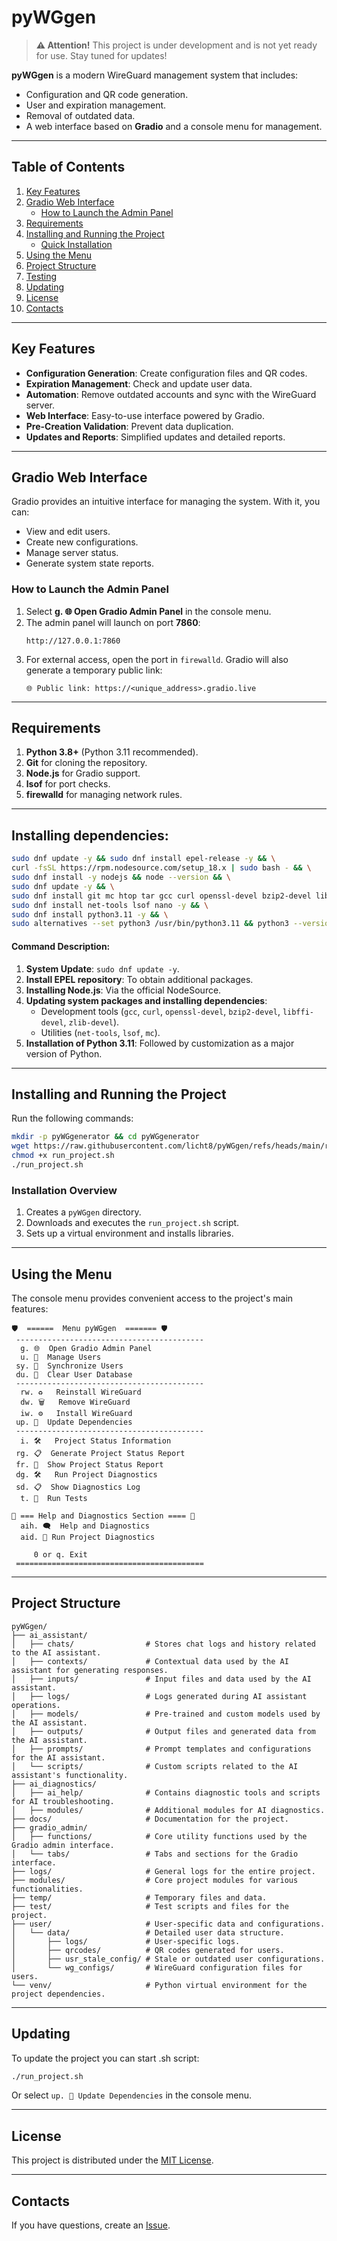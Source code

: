 # pyWGgen

> **⚠️ Attention!**
> This project is under development and is not yet ready for use. Stay tuned for updates!

**pyWGgen** is a modern WireGuard management system that includes:
- Configuration and QR code generation.
- User and expiration management.
- Removal of outdated data.
- A web interface based on **Gradio** and a console menu for management.

---

## Table of Contents

1. [Key Features](#key-features)
2. [Gradio Web Interface](#gradio-web-interface)
   - [How to Launch the Admin Panel](#how-to-launch-the-admin-panel)
3. [Requirements](#requirements)
4. [Installing and Running the Project](#installing-and-running-the-project)
   - [Quick Installation](#quick-installation)
5. [Using the Menu](#using-the-menu)
6. [Project Structure](#project-structure)
7. [Testing](#testing)
8. [Updating](#updating)
9. [License](#license)
10. [Contacts](#contacts)

---

## Key Features

- **Configuration Generation**: Create configuration files and QR codes.
- **Expiration Management**: Check and update user data.
- **Automation**: Remove outdated accounts and sync with the WireGuard server.
- **Web Interface**: Easy-to-use interface powered by Gradio.
- **Pre-Creation Validation**: Prevent data duplication.
- **Updates and Reports**: Simplified updates and detailed reports.

---

## Gradio Web Interface

Gradio provides an intuitive interface for managing the system. With it, you can:
- View and edit users.
- Create new configurations.
- Manage server status.
- Generate system state reports.

### How to Launch the Admin Panel

1. Select **g. 🌐 Open Gradio Admin Panel** in the console menu.
2. The admin panel will launch on port **7860**:
   ```plaintext
   http://127.0.0.1:7860
   ```
3. For external access, open the port in `firewalld`. Gradio will also generate a temporary public link:
   ```plaintext
   🌐 Public link: https://<unique_address>.gradio.live
   ```

---

## Requirements

1. **Python 3.8+** (Python 3.11 recommended).
2. **Git** for cloning the repository.
3. **Node.js** for Gradio support.
4. **lsof** for port checks.
5. **firewalld** for managing network rules.

---

## Installing dependencies:

```bash
sudo dnf update -y && sudo dnf install epel-release -y && \
curl -fsSL https://rpm.nodesource.com/setup_18.x | sudo bash - && \
sudo dnf install -y nodejs && node --version && \
sudo dnf update -y && \
sudo dnf install git mc htop tar gcc curl openssl-devel bzip2-devel libffi-devel zlib-devel -y && \
sudo dnf install net-tools lsof nano -y && \
sudo dnf install python3.11 -y && \
sudo alternatives --set python3 /usr/bin/python3.11 && python3 --version
```

#### Command Description:
1. **System Update**: `sudo dnf update -y`.
2. **Install EPEL repository**: To obtain additional packages.
3. **Installing Node.js**: Via the official NodeSource.
4. **Updating system packages and installing dependencies**:
   - Development tools (`gcc`, `curl`, `openssl-devel`, `bzip2-devel`, `libffi-devel`, `zlib-devel`).
   - Utilities (`net-tools`, `lsof`, `mc`).
5. **Installation of Python 3.11**: Followed by customization as a major version of Python.

---

## Installing and Running the Project

Run the following commands:
```bash
mkdir -p pyWGgenerator && cd pyWGgenerator
wget https://raw.githubusercontent.com/licht8/pyWGgen/refs/heads/main/run_project.sh
chmod +x run_project.sh
./run_project.sh
```

### Installation Overview
1. Creates a `pyWGgen` directory.
2. Downloads and executes the `run_project.sh` script.
3. Sets up a virtual environment and installs libraries.

---

## Using the Menu

The console menu provides convenient access to the project's main features:

```plaintext
🛡️  ======  Menu pyWGgen  ======= 🛡️
 ------------------------------------------
  g. 🌐  Open Gradio Admin Panel
  u. 👤  Manage Users
 sy. 📡  Synchronize Users
 du. 🧹  Clear User Database
 ------------------------------------------
  rw. ♻️   Reinstall WireGuard
  dw. 🗑️   Remove WireGuard
  iw. ⚙️   Install WireGuard
 up. 🔄  Update Dependencies
 ------------------------------------------
  i. 🛠️   Project Status Information
 rg. 📋  Generate Project Status Report
 fr. 📄  Show Project Status Report
 dg. 🛠️   Run Project Diagnostics
 sd. 📋  Show Diagnostics Log
  t. 🧪  Run Tests

🧩 === Help and Diagnostics Section ==== 🧩
  aih. 🗨️  Help and Diagnostics
  aid. 🤖 Run Project Diagnostics

	 0 or q. Exit
 ==========================================
```

---

## Project Structure

```plaintext
pyWGgen/
├── ai_assistant/
│   ├── chats/                # Stores chat logs and history related to the AI assistant.
│   ├── contexts/             # Contextual data used by the AI assistant for generating responses.
│   ├── inputs/               # Input files and data used by the AI assistant.
│   ├── logs/                 # Logs generated during AI assistant operations.
│   ├── models/               # Pre-trained and custom models used by the AI assistant.
│   ├── outputs/              # Output files and generated data from the AI assistant.
│   ├── prompts/              # Prompt templates and configurations for the AI assistant.
│   └── scripts/              # Custom scripts related to the AI assistant's functionality.
├── ai_diagnostics/
│   ├── ai_help/              # Contains diagnostic tools and scripts for AI troubleshooting.
│   ├── modules/              # Additional modules for AI diagnostics.
├── docs/                     # Documentation for the project.
├── gradio_admin/
│   ├── functions/            # Core utility functions used by the Gradio admin interface.
│   └── tabs/                 # Tabs and sections for the Gradio interface.
├── logs/                     # General logs for the entire project.
├── modules/                  # Core project modules for various functionalities.
├── temp/                     # Temporary files and data.
├── test/                     # Test scripts and files for the project.
├── user/                     # User-specific data and configurations.
│   └── data/                 # Detailed user data structure.
│       ├── logs/             # User-specific logs.
│       ├── qrcodes/          # QR codes generated for users.
│       ├── usr_stale_config/ # Stale or outdated user configurations.
│       └── wg_configs/       # WireGuard configuration files for users.
└── venv/                     # Python virtual environment for the project dependencies.
```

---

## Updating

To update the project you can start .sh script:
```bash
./run_project.sh
```

Or select `up. 🔄 Update Dependencies` in the console menu.

---

## License

This project is distributed under the [MIT License](LICENSE).

---

## Contacts

If you have questions, create an [Issue](https://github.com/licht8/pyWGgen/issues).

